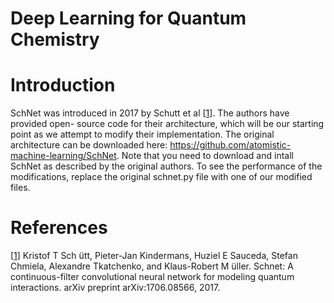# Deep Learning for Quantum Chemistry

# Introduction
SchNet was introduced in 2017 by Schutt et al [[1]]. The authors have provided open-
source code for their architecture, which will be our starting point as we attempt to
modify their implementation. The original architecture can be downloaded here: https://github.com/atomistic-machine-learning/SchNet. Note that you need to download and intall SchNet as described by the original authors. To see the performance of the modifications, replace the original schnet.py file with one of our modified files.

# References
[1]: https://arxiv.org/abs/1706.08566

[[1]] Kristof T Sch ̈utt, Pieter-Jan Kindermans, Huziel E Sauceda, Stefan Chmiela, Alexandre Tkatchenko, and Klaus-Robert M ̈uller. Schnet: A continuous-filter convolutional neural network for modeling quantum interactions. arXiv preprint arXiv:1706.08566, 2017.
